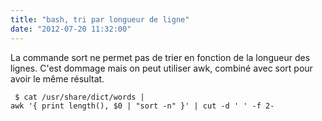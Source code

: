 ```yaml
---
title: "bash, tri par longueur de ligne"
date: "2012-07-20 11:32:00"
---
```

La commande sort ne permet pas de trier en fonction de la longueur des lignes. C'est dommage mais on peut utiliser awk, combiné avec sort pour avoir le même résultat.  <code><pre>
$ cat /usr/share/dict/words 
   | awk '{ print length(), $0 | "sort -n" }' 
   | cut -d ' ' -f 2-
</pre></code>
